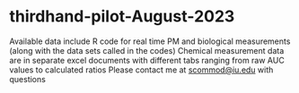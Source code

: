 # thirdhand-pilot-August-2023
Available data include
R code for real time PM and biological measurements (along with the data sets called in the codes)
Chemical measurement data are in separate excel documents with different tabs ranging from raw AUC values to calculated ratios
Please contact me at scommod@iu.edu with questions
